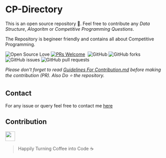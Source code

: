 # CP-Directory

This is an open source repository 🌱. Feel free to contribute any *Data Structure*, *Alogoritm* or *Competitive Programming Questions*.

The Repository is begineer friendly and contains all about Competitive Programming.

![Open Source Love](https://img.shields.io/badge/Open%20Source-%E2%9D%A4-red.svg?style=flat)
[![PRs Welcome](https://img.shields.io/badge/PRs-welcome-brightgreen.svg?style=flat)](https://github.com/himakhaitan/CP-Directory)&nbsp;
![GitHub](https://img.shields.io/github/license/himakhaitan/CP-Directory.svg?style=flat)
![GitHub forks](https://img.shields.io/github/forks/himakhaitan/CP-Directory.svg?style=flat)
![GitHub issues](https://img.shields.io/github/issues/himakhaitan/CP-Directory.svg?style=flat)
![GitHub pull requests](https://img.shields.io/github/issues-pr/himakhaitan/CP-Directory.svg?style=flat)

*Please don't forget to read [Guidelines For Contribution.md]() before making the contribution (PR). Also Do ⭐ the repository.*

## Contact

For any issue or query feel free to contact me [here](https://www.linkedin.com/in/himanshu-khaitan-431666204/)

## Contribution

<img height="30" src="https://contrib.rocks/image?repo=himakhaitan/CP-Directory" />

> Happily Turning Coffee into Code ☕